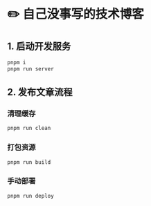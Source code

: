# ✏️ 自己没事写的技术博客

## 1. 启动开发服务

```bash
pnpm i
pnpm run server
```

## 2. 发布文章流程

### 清理缓存

```bash
pnpm run clean
```

### 打包资源

```bash
pnpm run build
```

### 手动部署

```bash
pnpm run deploy
```
